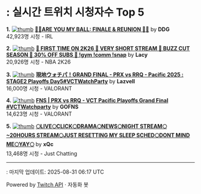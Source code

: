 # : 실시간 트위치 시청자수 Top 5

**1.** [![thumb](https://static-cdn.jtvnw.net/previews-ttv/live_user_ddg-320x180.jpg)](https://twitch.tv/DDG)
**[🏀💕ARE YOU MY BALL: FINALE & REUNION 🏀💕](https://twitch.tv/DDG)** by **DDG**<br>42,923명 시청  - IRL

**2.** [![thumb](https://static-cdn.jtvnw.net/previews-ttv/live_user_lacy-320x180.jpg)](https://twitch.tv/Lacy)
**[🏀 FIRST TIME ON 2K26 🏀 VERY SHORT STREAM 🏀 BUZZ CUT SEASON 🏀 30% OFF SUBS 🏀 !gym !comm !snap](https://twitch.tv/Lacy)** by **Lacy**<br>20,926명 시청  - NBA 2K26

**3.** [![thumb](https://static-cdn.jtvnw.net/previews-ttv/live_user_lazvell-320x180.jpg)](https://twitch.tv/Lazvell)
**[現地ウォチパ！GRAND FINAL - PRX vs RRQ - Pacific 2025 : STAGE2 Playoffs Day5#VCTWatchParty](https://twitch.tv/Lazvell)** by **Lazvell**<br>16,000명 시청  - VALORANT

**4.** [![thumb](https://static-cdn.jtvnw.net/previews-ttv/live_user_gofns-320x180.jpg)](https://twitch.tv/GOFNS)
**[FNS | PRX vs RRQ - VCT Pacific Playoffs Grand Final #VCTWatchparty](https://twitch.tv/GOFNS)** by **GOFNS**<br>14,623명 시청  - VALORANT

**5.** [![thumb](https://static-cdn.jtvnw.net/previews-ttv/live_user_xqc-320x180.jpg)](https://twitch.tv/xQc)
**[🌕LIVE🌕CLICK🌕DRAMA🌕NEWS🌕NIGHT STREAM🌕~20HOURS STREAM🌕JUST RESETTING MY SLEEP SCHED🌕DONT MIND ME🌕YAY🌕](https://twitch.tv/xQc)** by **xQc**<br>13,468명 시청  - Just Chatting


---
: 마지막 업데이트: 2025-08-31 06:17 UTC

Powered by [Twitch API](https://dev.twitch.tv/docs/api/reference) · 자동화 봇